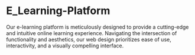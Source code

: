 # E_Learning-Platform
Our e-learning platform is meticulously designed to provide a cutting-edge and intuitive online learning experience. Navigating the intersection of functionality and aesthetics, our web design prioritizes ease of use, interactivity, and a visually compelling interface.
